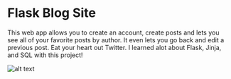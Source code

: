 # Flask Blog Site

This web app allows you to create an account, create posts and lets you see all of your favorite posts by author. It even lets you go back and edit a previous post. Eat your heart out Twitter. I learned alot about Flask, Jinja, and SQL with this project!

![alt text](https://github.com/jacobpetersonwastaken/blog_site/blob/main/web_blog.gif)

